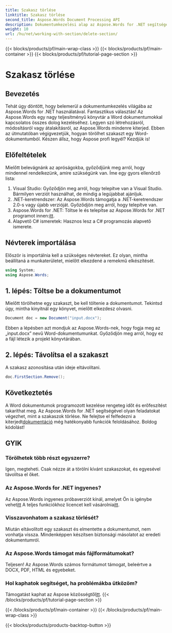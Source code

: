 ```yaml
---
title: Szakasz törlése
linktitle: Szakasz törlése
second_title: Aspose.Words Document Processing API
description: Dokumentumkezelési alap az Aspose.Words for .NET segítségével. Néhány egyszerű lépésben megtudhatja, hogyan törölhet szakaszokat a Word dokumentumokból.
weight: 10
url: /hu/net/working-with-section/delete-section/
---
```


{{< blocks/products/pf/main-wrap-class >}}
{{< blocks/products/pf/main-container >}}
{{< blocks/products/pf/tutorial-page-section >}}

# Szakasz törlése

## Bevezetés

Tehát úgy döntött, hogy belemerül a dokumentumkezelés világába az Aspose.Words for .NET használatával. Fantasztikus választás! Az Aspose.Words egy nagy teljesítményű könyvtár a Word dokumentumokkal kapcsolatos összes dolog kezeléséhez. Legyen szó létrehozásról, módosításról vagy átalakításról, az Aspose.Words mindenre kiterjed. Ebben az útmutatóban végigvezetjük, hogyan törölhet szakaszt egy Word-dokumentumból. Készen állsz, hogy Aspose profi legyél? Kezdjük is!

## Előfeltételek

Mielőtt belevágnánk az apróságokba, győződjünk meg arról, hogy mindennel rendelkezünk, amire szükségünk van. Íme egy gyors ellenőrző lista:

1. Visual Studio: Győződjön meg arról, hogy telepítve van a Visual Studio. Bármilyen verziót használhat, de mindig a legújabbat ajánljuk.
2. .NET-keretrendszer: Az Aspose.Words támogatja a .NET-keretrendszer 2.0-s vagy újabb verzióját. Győződjön meg arról, hogy telepítve van.
3. Aspose.Words for .NET: Töltse le és telepítse az Aspose.Words for .NET programot innen:[itt](https://releases.aspose.com/words/net/).
4. Alapvető C# ismeretek: Hasznos lesz a C# programozás alapvető ismerete.

## Névterek importálása

Először is importálnia kell a szükséges névtereket. Ez olyan, mintha beállítaná a munkaterületet, mielőtt elkezdené a remekmű elkészítését.

```csharp
using System;
using Aspose.Words;
```

## 1. lépés: Töltse be a dokumentumot

Mielőtt törölhetne egy szakaszt, be kell töltenie a dokumentumot. Tekintsd úgy, mintha kinyitnál egy könyvet, mielőtt elkezdesz olvasni.

```csharp
Document doc = new Document("input.docx");
```

Ebben a lépésben azt mondjuk az Aspose.Words-nek, hogy fogja meg az „input.docx” nevű Word-dokumentumunkat. Győződjön meg arról, hogy ez a fájl létezik a projekt könyvtárában.

## 2. lépés: Távolítsa el a szakaszt

A szakasz azonosítása után ideje eltávolítani.

```csharp
doc.FirstSection.Remove();
```


## Következtetés

 A Word dokumentumok programozott kezelése rengeteg időt és erőfeszítést takaríthat meg. Az Aspose.Words for .NET segítségével olyan feladatokat végezhet, mint a szakaszok törlése. Ne felejtse el felfedezni a kiterjedt[dokumentáció](https://reference.aspose.com/words/net/) még hatékonyabb funkciók feloldásához. Boldog kódolást!

## GYIK

### Törölhetek több részt egyszerre?
Igen, megteheti. Csak nézze át a törölni kívánt szakaszokat, és egyesével távolítsa el őket.

### Az Aspose.Words for .NET ingyenes?
 Az Aspose.Words ingyenes próbaverziót kínál, amelyet Ön is igénybe vehet[itt](https://releases.aspose.com/) A teljes funkciókhoz licencet kell vásárolnia[itt](https://purchase.aspose.com/buy).

### Visszavonhatom a szakasz törlését?
Miután eltávolított egy szakaszt és elmentette a dokumentumot, nem vonhatja vissza. Mindenképpen készítsen biztonsági másolatot az eredeti dokumentumról.

### Az Aspose.Words támogat más fájlformátumokat?
Teljesen! Az Aspose.Words számos formátumot támogat, beleértve a DOCX, PDF, HTML és egyebeket.

### Hol kaphatok segítséget, ha problémákba ütközöm?
 Támogatást kaphat az Aspose közösségtől[itt](https://forum.aspose.com/c/words/8).
{{< /blocks/products/pf/tutorial-page-section >}}

{{< /blocks/products/pf/main-container >}}
{{< /blocks/products/pf/main-wrap-class >}}

{{< blocks/products/products-backtop-button >}}
